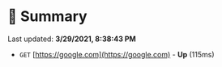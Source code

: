 # 📖 Summary
Last updated: **3/29/2021, 8:38:43 PM**

- `GET` [https://google.com](https://google.com) - **Up** (115ms)
